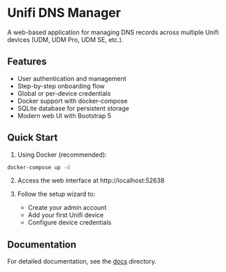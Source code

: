 # Unifi DNS Manager

A web-based application for managing DNS records across multiple Unifi devices (UDM, UDM Pro, UDM SE, etc.).

## Features

- User authentication and management
- Step-by-step onboarding flow
- Global or per-device credentials
- Docker support with docker-compose
- SQLite database for persistent storage
- Modern web UI with Bootstrap 5

## Quick Start

1. Using Docker (recommended):
```bash
docker-compose up -d
```

2. Access the web interface at http://localhost:52638

3. Follow the setup wizard to:
   - Create your admin account
   - Add your first Unifi device
   - Configure device credentials

## Documentation

For detailed documentation, see the [docs](docs/) directory.